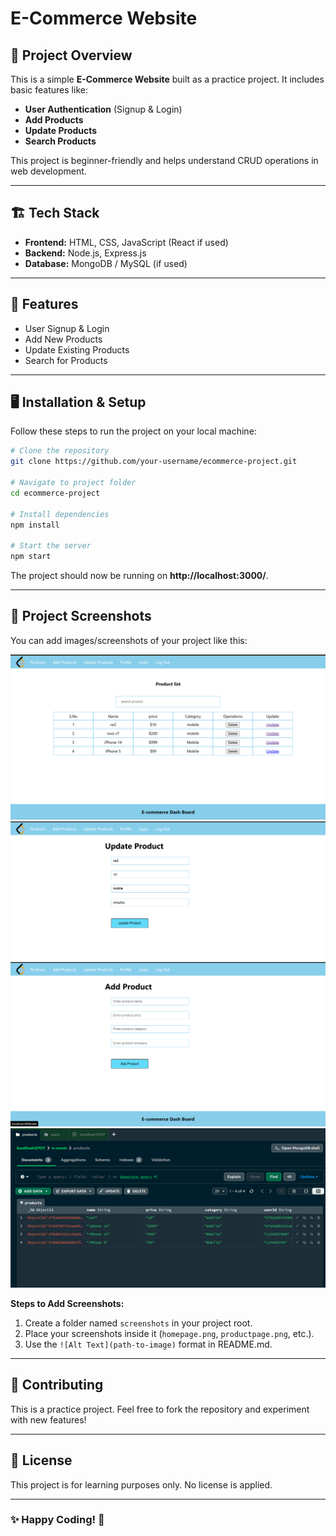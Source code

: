 # E-Commerce Website

## 🛒 Project Overview
This is a simple **E-Commerce Website** built as a practice project. It includes basic features like:
- **User Authentication** (Signup & Login)
- **Add Products**
- **Update Products**
- **Search Products**

This project is beginner-friendly and helps understand CRUD operations in web development.

---

## 🏗 Tech Stack
- **Frontend:** HTML, CSS, JavaScript (React if used)
- **Backend:** Node.js, Express.js
- **Database:** MongoDB / MySQL (if used)

---

## 🚀 Features
- User Signup & Login
- Add New Products
- Update Existing Products
- Search for Products

---

## 🖥️ Installation & Setup
Follow these steps to run the project on your local machine:

```bash
# Clone the repository
git clone https://github.com/your-username/ecommerce-project.git

# Navigate to project folder
cd ecommerce-project

# Install dependencies
npm install

# Start the server
npm start
```

The project should now be running on **http://localhost:3000/**.

---

## 📸 Project Screenshots
You can add images/screenshots of your project like this:


![Main Page](https://github.com/AgrimChauhan09/Project-NodeJs/blob/main/main%20page.png?raw=true)
![update Product](https://github.com/AgrimChauhan09/Project-NodeJs/blob/main/update%20product.png?raw=true)
![Add product Page](https://github.com/AgrimChauhan09/Project-NodeJs/blob/main/add%20product.png?raw=true)
![AMongoDb](https://github.com/AgrimChauhan09/Project-NodeJs/blob/main/mongodb.png?raw=true)

**Steps to Add Screenshots:**
1. Create a folder named `screenshots` in your project root.
2. Place your screenshots inside it (`homepage.png`, `productpage.png`, etc.).
3. Use the `![Alt Text](path-to-image)` format in README.md.

---

## 🤝 Contributing
This is a practice project. Feel free to fork the repository and experiment with new features!

---

## 📜 License
This project is for learning purposes only. No license is applied.

---

### ✨ Happy Coding! 🚀
